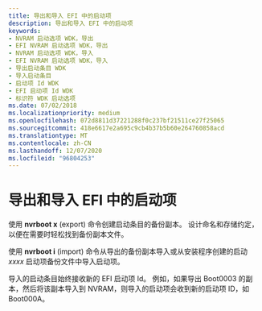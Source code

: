 ```yaml
---
title: 导出和导入 EFI 中的启动项
description: 导出和导入 EFI 中的启动项
keywords:
- NVRAM 启动选项 WDK，导出
- EFI NVRAM 启动选项 WDK，导出
- NVRAM 启动选项 WDK，导入
- EFI NVRAM 启动选项 WDK，导入
- 导出启动条目 WDK
- 导入启动条目
- 启动项 Id WDK
- EFI 启动项 Id WDK
- 标识符 WDK 启动选项
ms.date: 07/02/2018
ms.localizationpriority: medium
ms.openlocfilehash: 072d8811d37221288f0c237bf21511ce27f25065
ms.sourcegitcommit: 418e6617e2a695c9cb4b37b5b60e264760858acd
ms.translationtype: MT
ms.contentlocale: zh-CN
ms.lasthandoff: 12/07/2020
ms.locfileid: "96804253"
---
```

# <a name="exporting-and-importing-boot-entries-in-efi"></a>导出和导入 EFI 中的启动项

使用 **nvrboot x** (export) 命令创建启动条目的备份副本。 设计命名和存储约定，以便在需要时轻松找到备份副本文件。

使用 **nvrboot i** (import) 命令从导出的备份副本导入或从安装程序创建的启动 *xxxx* 启动项备份文件中导入启动项。

导入的启动条目始终接收新的 EFI 启动项 Id。 例如，如果导出 Boot0003 的副本，然后将该副本导入到 NVRAM，则导入的启动项会收到新的启动项 ID，如 Boot000A。
